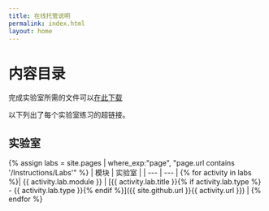 ```yaml
---
title: 在线托管说明
permalink: index.html
layout: home
---
```


# 内容目录

完成实验室所需的文件可以[在此下载](https://github.com/MicrosoftLearning/AZ-303ZH-Microsoft-Azure-Architect-Technologies/archive/master.zip)

以下列出了每个实验室练习的超链接。

## 实验室

{% assign labs = site.pages | where_exp:"page", "page.url contains '/Instructions/Labs'" %}
| 模块 | 实验室 |
| --- | --- | 
{% for activity in labs  %}| {{ activity.lab.module }} | [{{ activity.lab.title }}{% if activity.lab.type %} - {{ activity.lab.type }}{% endif %}]({{ site.github.url }}{{ activity.url }}) |
{% endfor %}

